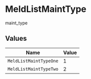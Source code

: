 # MeldListMaintType

maint_type


## Values

| Name                   | Value                  |
| ---------------------- | ---------------------- |
| `MeldListMaintTypeOne` | 1                      |
| `MeldListMaintTypeTwo` | 2                      |